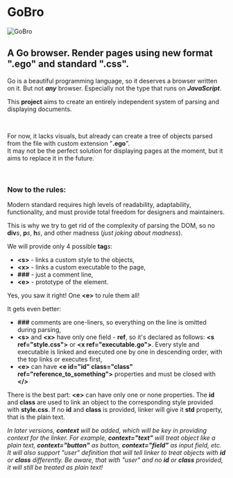 # GoBro
![GoBro](https://user-images.githubusercontent.com/35332515/231014731-3e4afc93-690a-4cbb-b7dd-5cf1f0c0044c.png)
<h2>A Go browser. Render pages using new format ".ego" and standard ".css".</h2>
<p>Go is a beautiful programming language, so it deserves a browser written on it. But not <b><i>any</i></b> browser. Especially not the type that runs on <b><i>JavaScript</i></b>.</p>
<p>This <b>project</b> aims to create an entirely independent system of parsing and displaying documents.</p><br/>
<p>For now, it lacks visuals, but already can create a tree of objects parsed from the file with custom extension "<b>.ego</b>".<br/>
It may not be the perfect solution for displaying pages at the moment, but it aims to replace it in the future.</p><br/>
<h3>Now to the rules:</h2>
<p>Modern standard requires high levels of readability, adaptability, functionality, and must provide total freedom for designers and maintainers.</p>
<p>This is why we try to get rid of the complexity of parsing the DOM, so no <b>div</b><i>s</i>, <b>p</b><i>s</i>, <b>h</b><i>s</i>, and other madness (<i>just joking about madness</i>).</p>
<p>We will provide only 4 possible <b>tag</b><i>s</i>:</p>
<ul>
<li><b>&lt;s&gt;</b> - links a custom style to the objects,</li>
<li><b>&lt;x&gt;</b> - links a custom executable to the page,</li>
<li><b>###</b> - just a comment line,</li>
<li><b>&lt;e&gt;</b> - prototype of the element.</li>
</ul>
<p>Yes, you saw it right! One <b>&lt;e&gt;</b> to rule them all!</p>
<p>It gets even better:</p>
<ul>
<li><b>###</b> comments are one-liners, so everything on the line is omitted during parsing,</li>
<li><b>&lt;s&gt;</b> and <b>&lt;x&gt;</b> have only one field - <b>ref</b>, so it's declared as follows: <b>&lt;s ref="style.css"&gt;</b> or <b>&lt;x ref="executable.go"&gt;</b>. Every style and executable is linked and executed one by one in descending order, with the top links or executes first,</li>
<li><b>&lt;e&gt;</b> can have <b>&lt;e id="id" class="class" ref="reference_to_something"&gt;</b> properties and must be closed with <b>&lt;/&gt;</b></li>
</ul>
<p>There is the best part: <b>&lt;e&gt;</b> can have only one or none properties. The <b>id</b> and <b>class</b> are used to link an object to the corresponding style provided with <b>style.css</b>. If no <b>id</b> and <b>class</b> is provided, linker will give it <b>std</b> property, that is the plain text.</p>
<i><p>In later versions, <b>context</b> will be added, which will be key in providing context for the linker. For example, <b>context="text"</b> will treat object like a plain text, <b>context="button"</b> as button, <b>context="field"</b> as input field, etc. It will also support "user" definition that will tell linker to treat objects with <b>id</b> or <b>class</b> differently. Be aware, that with "user" and no <b>id</b> or <b>class</b> provided, it will still be treated as plain text!</p></i>
